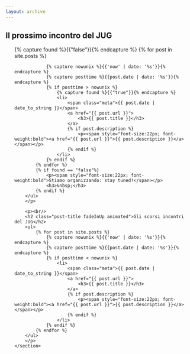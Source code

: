 ```yaml
---
layout: archive
---
```

<div id="main" class="inner">
	<section class="clearfix">
		<h2 class="post-title fadeInUp animated">Il prossimo incontro del JUG</h2>
		<p>
		<ul>
			{% capture found %}{{"false"}}{% endcapture %}
			{% for post in site.posts %}
			
				{% capture nowunix %}{{'now' | date: '%s'}}{% endcapture %}
				{% capture posttime %}{{post.date | date: '%s'}}{% endcapture %}
				{% if posttime > nowunix %}
					{% capture found %}{{"true"}}{% endcapture %}
					<li>
						<span class="meta">{{ post.date | date_to_string }}</span>
						<a href="{{ post.url }}">
							<h3>{{ post.title }}</h3>
						</a>
						{% if post.description %}
							<p><span style="font-size:22px; font-weight:bold"><a href="{{ post.url }}">{{ post.description }}</a></span></p>
						{% endif %}
					</li>
				{% endif %}
			{% endfor %}
			{% if found == "false"%}
				<p><span style="font-size:22px; font-weight:bold">Stiamo organizzando: stay tuned!</span></p>
				<h3>&nbsp;</h3>
			{% endif %}
		</ul>
		</p>
		
		<p><br/>
		<h2 class="post-title fadeInUp animated">Gli scorsi incontri del JUG</h2>
		<ul>
			{% for post in site.posts %}
				{% capture nowunix %}{{'now' | date: '%s'}}{% endcapture %}
				{% capture posttime %}{{post.date | date: '%s'}}{% endcapture %}
				{% if posttime < nowunix %}
					<li>
						<span class="meta">{{ post.date | date_to_string }}</span>
						<a href="{{ post.url }}">
							<h3>{{ post.title }}</h3>
						</a>
						{% if post.description %}
							<p><span style="font-size:22px; font-weight:bold"><a href="{{ post.url }}">{{ post.description }}</a></span></p>
						{% endif %}
					</li>
				{% endif %}
			{% endfor %}
		</ul>
		</p>
	</section>
</div>